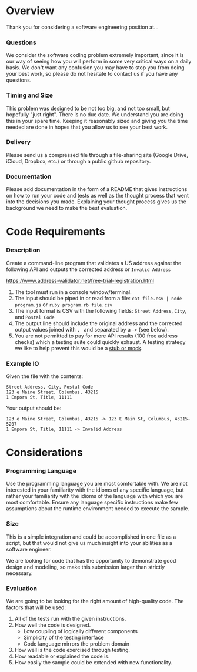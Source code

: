 # Overview

Thank you for considering a software engineering position at...

### Questions

We consider the software coding problem extremely important, since it is our way of seeing how you will perform in some very critical ways on a daily basis.  We don't want any confusion you may have to stop you from doing your best work, so please do not hesitate to contact us if you have any questions.

### Timing and Size

This problem was designed to be not too big, and not too small, but hopefully "just right".  There is no due date. We understand you are doing this in your spare time.  Keeping it reasonably sized and giving you the time needed are done in hopes that you allow us to see your best work.

### Delivery

Please send us a compressed file through a file-sharing site (Google Drive, iCloud, Dropbox, etc.) or through a public github repository.

### Documentation

Please add documentation in the form of a README that gives instructions on how to run your code and tests as well as the thought process that went into the decisions you made.  Explaining your thought process gives us the background we need to make the best evaluation.

# Code Requirements

### Description

Create a command-line program that validates a US address against the following API and outputs the corrected address or `Invalid Address`

https://www.address-validator.net/free-trial-registration.html

1. The tool must run in a console window/terminal.
2. The input should be piped in or read from a file: `cat file.csv | node program.js` or `ruby program.rb file.csv`
3. The input format is CSV with the following fields: `Street Address`, `City`, and `Postal Code`
4. The output line should include the original address and the corrected output values joined with `, ` and separated by a ` -> ` (see below).
5. You are not permitted to pay for more API results (100 free address checks) which a testing suite could quickly exhaust.  A testing strategy we like to help prevent this would be a [stub or mock](https://martinfowler.com/articles/mocksArentStubs.html).

### Example IO

Given the file with the contents:

```
Street Address, City, Postal Code
123 e Maine Street, Columbus, 43215
1 Empora St, Title, 11111
```

Your output should be:

```
123 e Maine Street, Columbus, 43215 -> 123 E Main St, Columbus, 43215-5207
1 Empora St, Title, 11111 -> Invalid Address
```

# Considerations

### Programming Language

Use the programming language you are most comfortable with.  We are not interested in your familiarity with the idioms of any specific language, but rather your familiarity with the idioms of the language with which you are most comfortable.  Ensure any language specific instructions make few assumptions about the runtime environment needed to execute the sample.

### Size

This is a simple integration and could be accomplished in one file as a script, but that would not give us much insight into your abilities as a software engineer.

We are looking for code that has the opportunity to demonstrate good design and modeling, so make this submission larger than strictly necessary.

### Evaluation

We are going to be looking for the right amount of high-quality code.  The factors that will be used:

1. All of the tests run with the given instructions.
2. How well the code is designed.
    * Low coupling of logically different components
    * Simplicity of the testing interface
    * Code language mirrors the problem domain
3. How well is the code exercised through testing.
4. How readable or explained the code is.
5. How easily the sample could be extended with new functionality.
